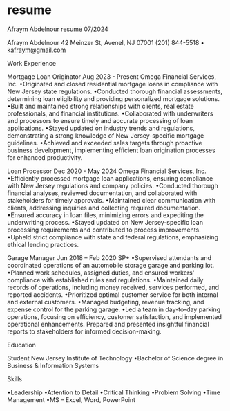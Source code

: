 # resume
 Afraym Abdelnour resume 07/2024

Afraym Abdelnour
42 Meinzer St, Avenel, NJ 07001
(201) 844-5518 • kafraym@gmail.com

Work Experience

Mortgage Loan Originator Aug 2023 - Present
Omega Financial Services, Inc.
•Originated and closed residential mortgage loans in compliance with New Jersey state regulations.
•Conducted thorough financial assessments, determining loan eligibility and providing personalized mortgage solutions.
•Built and maintained strong relationships with clients, real estate professionals, and financial institutions.
•Collaborated with underwriters and processors to ensure timely and accurate processing of loan applications.
•Stayed updated on industry trends and regulations, demonstrating a strong knowledge of New Jersey-specific mortgage guidelines.
•Achieved and exceeded sales targets through proactive business development, implementing efficient loan origination processes for enhanced productivity.

Loan Processor Dec 2020 - May 2024
Omega Financial Services, Inc.
•Efficiently processed mortgage loan applications, ensuring compliance with New Jersey regulations and company policies.
•Conducted thorough financial analyses, reviewed documentation, and collaborated with stakeholders for timely approvals.
•Maintained clear communication with clients, addressing inquiries and collecting required documentation.
•Ensured accuracy in loan files, minimizing errors and expediting the underwriting process.
•Stayed updated on New Jersey-specific loan processing requirements and contributed to process improvements.
•Upheld strict compliance with state and federal regulations, emphasizing ethical lending practices.

Garage Manager Jun 2018 – Feb 2020
SP+
•Supervised attendants and coordinated operations of an automobile storage garage and parking lot.
•Planned work schedules, assigned duties, and ensured workers' compliance with established rules and regulations.
•Maintained daily records of operations, including money received, services performed, and reported accidents.
•Prioritized optimal customer service for both internal and external customers.
•Managed budgeting, revenue tracking, and expense control for the parking garage.
•Led a team in day-to-day parking operations, focusing on efficiency, customer satisfaction, and implemented operational enhancements. Prepared and presented insightful financial reports to stakeholders for informed decision-making.

Education

Student
New Jersey Institute of Technology
•Bachelor of Science degree in Business & Information Systems

Skills

•Leadership
•Attention to Detail
•Critical Thinking
•Problem Solving
•Time Management
•MS – Excel, Word, PowerPoint